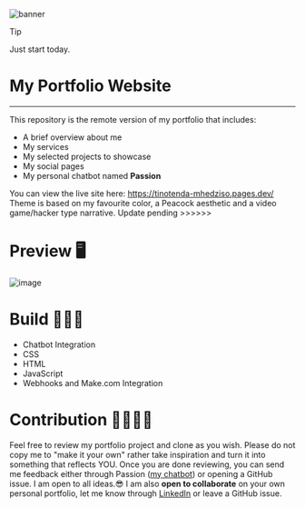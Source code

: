 
![banner](https://github.com/user-attachments/assets/d41a0eee-92a6-457e-a585-5ba9bd8a0d76)

> [!Tip]
> Just start today.

<h1> My Portfolio Website </h1>

---
This repository is the remote version of my portfolio that includes:
<ul>
  <li>A brief overview about me</li>
  <li>My services</li>
  <li>My selected projects to showcase</li>
  <li>My social pages</li>
  <li>My personal chatbot named <b>Passion</b></li>
</ul>

  You can view the live site here: https://tinotenda-mhedziso.pages.dev/
  <br>
  Theme is based on my favourite color, a Peacock aesthetic and a video game/hacker type narrative.
  Update pending >>>>>>

  # Preview 🖥
 ![image](https://github.com/user-attachments/assets/0db51d8a-5676-4967-a256-daeb57e7c042)




# Build 👷🏿‍♂️
<ul>
  <li>Chatbot Integration</li>
  <li>CSS</li>
  <li>HTML</li>
  <li>JavaScript</li>
  <li>Webhooks and Make.com Integration</li>
</ul>

# Contribution 🤝🏿🤝🏼
Feel free to review my portfolio project and clone as you wish.
Please do not copy me to "make it your own" rather take inspiration and turn it into something that reflects YOU.
Once you are done reviewing, you can send me feedback either through Passion (<u>my chatbot</u>) or opening a GitHub issue. I am open to all ideas.😎 
I am  also <b>open to collaborate</b> on your own personal portfolio, let me know through [LinkedIn](https://www.linkedin.com/in/tinotenda-mhedziso/) or leave a GitHub issue.
